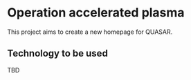 # Operation accelerated plasma

This project aims to create a new homepage for QUASAR.

## Technology to be used
TBD
